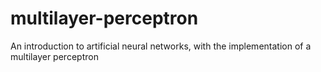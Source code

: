 # multilayer-perceptron
An introduction to artificial neural networks, with the implementation of a multilayer perceptron
